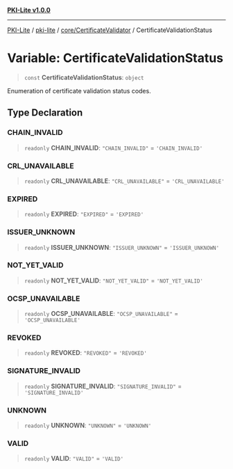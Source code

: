 [**PKI-Lite v1.0.0**](../../../../README.md)

---

[PKI-Lite](../../../../README.md) / [pki-lite](../../../README.md) / [core/CertificateValidator](../README.md) / CertificateValidationStatus

# Variable: CertificateValidationStatus

> `const` **CertificateValidationStatus**: `object`

Enumeration of certificate validation status codes.

## Type Declaration

### CHAIN_INVALID

> `readonly` **CHAIN_INVALID**: `"CHAIN_INVALID"` = `'CHAIN_INVALID'`

### CRL_UNAVAILABLE

> `readonly` **CRL_UNAVAILABLE**: `"CRL_UNAVAILABLE"` = `'CRL_UNAVAILABLE'`

### EXPIRED

> `readonly` **EXPIRED**: `"EXPIRED"` = `'EXPIRED'`

### ISSUER_UNKNOWN

> `readonly` **ISSUER_UNKNOWN**: `"ISSUER_UNKNOWN"` = `'ISSUER_UNKNOWN'`

### NOT_YET_VALID

> `readonly` **NOT_YET_VALID**: `"NOT_YET_VALID"` = `'NOT_YET_VALID'`

### OCSP_UNAVAILABLE

> `readonly` **OCSP_UNAVAILABLE**: `"OCSP_UNAVAILABLE"` = `'OCSP_UNAVAILABLE'`

### REVOKED

> `readonly` **REVOKED**: `"REVOKED"` = `'REVOKED'`

### SIGNATURE_INVALID

> `readonly` **SIGNATURE_INVALID**: `"SIGNATURE_INVALID"` = `'SIGNATURE_INVALID'`

### UNKNOWN

> `readonly` **UNKNOWN**: `"UNKNOWN"` = `'UNKNOWN'`

### VALID

> `readonly` **VALID**: `"VALID"` = `'VALID'`
